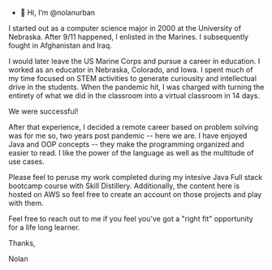 - 👋 Hi, I’m @nolanurban

I started out as a computer science major in 2000 at the University of Nebraska.  After 9/11 happened, I enlisted in the Marines.  I subsequently fought in Afghanistan and Iraq.

I would later leave the US Marine Corps and pursue a career in education.  I worked as an educator in Nebraska, Colorado, and Iowa.  I spent much of my time focused on STEM activities to generate curiousity and intellectual drive in the students.  When the pandemic hit, I was charged with turning the entirety of what we did in the classroom into a virtual classroom in 14 days.

We were successful!

After that experience, I decided a remote career based on problem solving was for me so, two years post pandemic -- here we are.  I have enjoyed Java and OOP concepts -- they make the programming organized and easier to read.  I like the power of the language as well as the multitude of use cases.  

Please feel to peruse my work completed during my intesive Java Full stack bootcamp course with Skill Distillery.  Additionally, the content here is hosted on AWS so feel free to create an account on those projects and play with them.

Feel free to reach out to me if you feel you've got a "right fit" opportunity for a life long learner.

Thanks,

Nolan 
<!---
nolanurban/nolanurban is a ✨ special ✨ repository because its `README.md` (this file) appears on your GitHub profile.
You can click the Preview link to take a look at your changes.
--->
